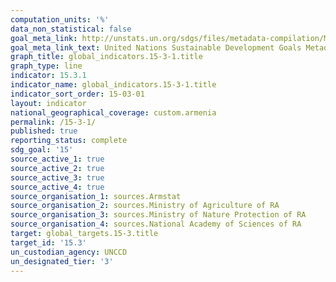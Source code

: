 ```yaml
---
computation_units: '%'
data_non_statistical: false
goal_meta_link: http://unstats.un.org/sdgs/files/metadata-compilation/Metadata-Goal-15.pdf
goal_meta_link_text: United Nations Sustainable Development Goals Metadata (pdf 456kB)
graph_title: global_indicators.15-3-1.title
graph_type: line
indicator: 15.3.1
indicator_name: global_indicators.15-3-1.title
indicator_sort_order: 15-03-01
layout: indicator
national_geographical_coverage: custom.armenia
permalink: /15-3-1/
published: true
reporting_status: complete
sdg_goal: '15'
source_active_1: true
source_active_2: true
source_active_3: true
source_active_4: true
source_organisation_1: sources.Armstat
source_organisation_2: sources.Ministry of Agriculture of RA
source_organisation_3: sources.Ministry of Nature Protection of RA
source_organisation_4: sources.National Academy of Sciences of RA
target: global_targets.15-3.title
target_id: '15.3'
un_custodian_agency: UNCCD
un_designated_tier: '3'
---
```

